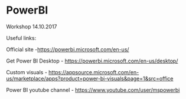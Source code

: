 # PowerBI
Workshop 14.10.2017


Useful links:


Official site -https://powerbi.microsoft.com/en-us/


Get Power BI Desktop - https://powerbi.microsoft.com/en-us/desktop/


Custom visuals - https://appsource.microsoft.com/en-us/marketplace/apps?product=power-bi-visuals&page=1&src=office


Power BI youtube channel - https://www.youtube.com/user/mspowerbi

